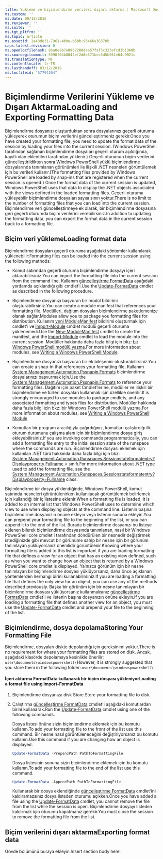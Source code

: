 ```yaml
---
title: Yükleme ve biçimlendirme verileri dışarı aktarma | Microsoft Docs
ms.custom: ''
ms.date: 09/13/2016
ms.reviewer: ''
ms.suite: ''
ms.tgt_pltfrm: ''
ms.topic: article
ms.assetid: 2a48de31-7961-4b0e-b58b-93466e38370b
caps.latest.revision: 6
ms.openlocfilehash: 86a0e8b7e8967280daa57faf5c323efcd3b1368b
ms.sourcegitcommit: 5990f04b8042ef2d8e571bec6d5b051e64c9921c
ms.translationtype: MT
ms.contentlocale: tr-TR
ms.lasthandoff: 03/12/2019
ms.locfileid: "57794204"
---
```

# <a name="loading-and-exporting-formatting-data"></a><span data-ttu-id="e9bb3-102">Biçimlendirme Verilerini Yükleme ve Dışarı Aktarma</span><span class="sxs-lookup"><span data-stu-id="e9bb3-102">Loading and Exporting Formatting Data</span></span>

<span data-ttu-id="e9bb3-103">Biçimlendirme dosyanızı oluşturduktan sonra dosyalarınızı geçerli oturuma yükleyerek oturumun biçim verilerini güncelleştirmeniz gerekir.</span><span class="sxs-lookup"><span data-stu-id="e9bb3-103">Once you have created your formatting file, you need to update the format data of the session by loading your files into the current session.</span></span> <span data-ttu-id="e9bb3-104">(Windows PowerShell tarafından sağlanan biçimlendirme dosyaları geçerli oturum açıldığında, kayıtlı olan eklentileri tarafından yüklenir.) Geçerli oturumun biçim verilerini güncelleştirildikten sonra Windows PowerShell yüklü biçimlendirme dosyalarında tanımlanan görünümleri ile ilişkili .NET nesneleri görüntülemek için bu verileri kullanır.</span><span class="sxs-lookup"><span data-stu-id="e9bb3-104">(The formatting files provided by Windows PowerShell are loaded by snap-ins that are registered when the current session is opened.) Once the format data of the current session is updated, Windows PowerShell uses that data to display the .NET objects associated with the views defined in the loaded formatting files.</span></span> <span data-ttu-id="e9bb3-105">Geçerli oturuma yükleyebilir biçimlendirme dosyaları sayısı sınırı yoktur.</span><span class="sxs-lookup"><span data-stu-id="e9bb3-105">There is no limit to the number of formatting files that you can load into the current session.</span></span> <span data-ttu-id="e9bb3-106">Biçimlendirme veri güncelleştirmeye ek olarak, bir biçimlendirme dosyasına geri geçerli oturumda biçim verilerini verebilirsiniz.</span><span class="sxs-lookup"><span data-stu-id="e9bb3-106">In addition to updating the formatting data, you can export the format data in the current session back to a formatting file.</span></span>

## <a name="loading-format-data"></a><span data-ttu-id="e9bb3-107">Biçim veri yükleme</span><span class="sxs-lookup"><span data-stu-id="e9bb3-107">Loading format data</span></span>

<span data-ttu-id="e9bb3-108">Biçimlendirme dosyaları geçerli oturuma aşağıdaki yöntemler kullanılarak yüklenebilir:</span><span class="sxs-lookup"><span data-stu-id="e9bb3-108">Formatting files can be loaded into the current session using the following methods:</span></span>

- <span data-ttu-id="e9bb3-109">Komut satırından geçerli oturuma biçimlendirme dosyayı içeri aktarabilirsiniz.</span><span class="sxs-lookup"><span data-stu-id="e9bb3-109">You can import the formatting file into the current session from the command line.</span></span> <span data-ttu-id="e9bb3-110">Kullanım [güncelleştirme FormatData](/powershell/module/Microsoft.PowerShell.Utility/Update-FormatData) aşağıdaki yordamda açıklandığı gibi cmdlet'i.</span><span class="sxs-lookup"><span data-stu-id="e9bb3-110">Use the [Update-FormatData](/powershell/module/Microsoft.PowerShell.Utility/Update-FormatData) cmdlet as described in the following procedure.</span></span>

- <span data-ttu-id="e9bb3-111">Biçimlendirme dosyanızı başvuran bir modül bildirimi oluşturabilirsiniz.</span><span class="sxs-lookup"><span data-stu-id="e9bb3-111">You can create a module manifest that references your formatting file.</span></span> <span data-ttu-id="e9bb3-112">Modülleri, dağıtım dosyaları biçimlendirme paketlemenize olanak sağlar.</span><span class="sxs-lookup"><span data-stu-id="e9bb3-112">Modules allow you to package you formatting files for distribution.</span></span> <span data-ttu-id="e9bb3-113">Kullanım [yeni ModuleManifest](/powershell/module/Microsoft.PowerShell.Core/New-ModuleManifest) bildirimi oluşturmak için cmdlet'i ve [Import-Module](/powershell/module/Microsoft.PowerShell.Core/Import-Module) cmdlet modülü geçerli oturuma yüklenemedi.</span><span class="sxs-lookup"><span data-stu-id="e9bb3-113">Use the [New-ModuleManifest](/powershell/module/Microsoft.PowerShell.Core/New-ModuleManifest) cmdlet to create the manifest, and the [Import-Module](/powershell/module/Microsoft.PowerShell.Core/Import-Module) cmdlet to load the module into the current session.</span></span> <span data-ttu-id="e9bb3-114">Modüller hakkında daha fazla bilgi için bkz: [bir Windows PowerShell modülü yazma](../module/writing-a-windows-powershell-module.md).</span><span class="sxs-lookup"><span data-stu-id="e9bb3-114">For more information about modules, see [Writing a Windows PowerShell Module](../module/writing-a-windows-powershell-module.md).</span></span>

- <span data-ttu-id="e9bb3-115">Biçimlendirme dosyanızı başvuran bir ek bileşenini oluşturabilirsiniz.</span><span class="sxs-lookup"><span data-stu-id="e9bb3-115">You can create a snap-in that references your formatting file.</span></span> <span data-ttu-id="e9bb3-116">Kullanım [System.Management.Automation.Pssnapin.Formats](/dotnet/api/System.Management.Automation.PSSnapIn.Formats) biçimlendirme dosyalarınızı başvurmak için.</span><span class="sxs-lookup"><span data-stu-id="e9bb3-116">Use the [System.Management.Automation.Pssnapin.Formats](/dotnet/api/System.Management.Automation.PSSnapIn.Formats) to reference your formatting files.</span></span> <span data-ttu-id="e9bb3-117">Dağıtım için paket Cmdlet'lerine, modüller ve ilişkili bir biçimlendirme ve türleri dosyaları kullanmak için özellikle önerilir.</span><span class="sxs-lookup"><span data-stu-id="e9bb3-117">It is strongly encouraged to use modules to package cmdlets, and any associated formatting and types files for distribution.</span></span> <span data-ttu-id="e9bb3-118">Modüller hakkında daha fazla bilgi için bkz: [bir Windows PowerShell modülü yazma](../module/writing-a-windows-powershell-module.md).</span><span class="sxs-lookup"><span data-stu-id="e9bb3-118">For more information about modules, see [Writing a Windows PowerShell Module](../module/writing-a-windows-powershell-module.md).</span></span>

- <span data-ttu-id="e9bb3-119">Komutları bir program aracılığıyla çağırdığınız, komutları çalıştırdığı ilk oturum durumunu çalışma alanı için bir biçimlendirme dosya giriş ekleyebilirsiniz.</span><span class="sxs-lookup"><span data-stu-id="e9bb3-119">If you are invoking commands programmatically, you can add a formatting file entry to the initial session state of the runspace where the commands are run.</span></span> <span data-ttu-id="e9bb3-120">Biçimlendirme dosyası eklemek için kullanılan .NET türü hakkında daha fazla bilgi için bkz: [System.Management.Automation.Runspaces.Sessionstateformatentry? Displayproperty Fullname =](/dotnet/api/System.Management.Automation.Runspaces.SessionStateFormatEntry) sınıfı.</span><span class="sxs-lookup"><span data-stu-id="e9bb3-120">For more information about .NET type used to add the formatting file, see the [System.Management.Automation.Runspaces.Sessionstateformatentry?Displayproperty=Fullname](/dotnet/api/System.Management.Automation.Runspaces.SessionStateFormatEntry) class.</span></span>

<span data-ttu-id="e9bb3-121">Biçimlendirme bir dosya yüklendiğinde, Windows PowerShell, komut satırında nesneleri görüntülenirken kullanılacak görüntülemek belirlemek için kullandığı bir iç listesine eklenir.</span><span class="sxs-lookup"><span data-stu-id="e9bb3-121">When a formatting file is loaded, it is added to an internal list that Windows PowerShell uses to determine which view to use when displaying objects at the command line.</span></span> <span data-ttu-id="e9bb3-122">Listenin başına biçimlendirme dosyanızın önüne ekleyin veya listenin sonuna ekleyin.</span><span class="sxs-lookup"><span data-stu-id="e9bb3-122">You can prepend your formatting file to the beginning of the list, or you can append it to the end of the list.</span></span> <span data-ttu-id="e9bb3-123">Burada biçimlendirme dosyanızı bu listeye eklenen bilerek biçimlendirme dosyasında tanımlanan, nasıl bir Windows PowerShell core cmdlet'i tarafından döndürülen bir nesnedir değiştirmek istediğinizde gibi mevcut bir görünüme sahip bir nesne için bir görünüm tanımlayan yüklüyorsanız önemlidir  görüntülenir.</span><span class="sxs-lookup"><span data-stu-id="e9bb3-123">Knowing where your formatting file is added to this list is important if you are loading formatting file that defines a view for an object that has an existing view defined, such as when you want to change how an object that is returned by a Windows PowerShell core cmdlet is displayed.</span></span> <span data-ttu-id="e9bb3-124">Yalnızca görünüm için bir nesne tanımlayan bir biçimlendirme dosyası yüklüyorsanız, daha önce açıklanan yöntemlerden herhangi birini kullanabilirsiniz.</span><span class="sxs-lookup"><span data-stu-id="e9bb3-124">If you are loading a formatting file that defines the only view for an object, you can use any of the methods described previously.</span></span>  <span data-ttu-id="e9bb3-125">Başka bir görünüm için bir nesne tanımlayan bir biçimlendirme dosyası yüklüyorsanız kullanmalısınız [güncelleştirme FormatData](/powershell/module/Microsoft.PowerShell.Utility/Update-FormatData) cmdlet'i ve listenin başına dosyanızın önüne ekleyin.</span><span class="sxs-lookup"><span data-stu-id="e9bb3-125">If you are loading a formatting file that defines another view for an object, you must use the [Update-FormatData](/powershell/module/Microsoft.PowerShell.Utility/Update-FormatData) cmdlet and prepend your file to the beginning of the list.</span></span>

## <a name="storing-your-formatting-file"></a><span data-ttu-id="e9bb3-126">Biçimlendirme, dosya depolama</span><span class="sxs-lookup"><span data-stu-id="e9bb3-126">Storing Your Formatting File</span></span>

<span data-ttu-id="e9bb3-127">Biçimlendirme, dosyaları diskte depolandığı için gereksinimi yoktur.</span><span class="sxs-lookup"><span data-stu-id="e9bb3-127">There is no requirement for where your formatting files are stored on disk.</span></span> <span data-ttu-id="e9bb3-128">Ancak, aşağıdaki klasörde depolamaya kesinlikle önerilir: `user\documents\windowspowershell\`</span><span class="sxs-lookup"><span data-stu-id="e9bb3-128">However, it is strongly suggested that you store them in the following folder: `user\documents\windowspowershell\`</span></span>

#### <a name="loading-a-format-file-using-import-formatdata"></a><span data-ttu-id="e9bb3-129">İçeri aktarma FormatData kullanarak bir biçim dosyası yükleniyor</span><span class="sxs-lookup"><span data-stu-id="e9bb3-129">Loading a format file using Import-FormatData</span></span>

1. <span data-ttu-id="e9bb3-130">Biçimlendirme dosyanıza disk Store.</span><span class="sxs-lookup"><span data-stu-id="e9bb3-130">Store your formatting file to disk.</span></span>

2. <span data-ttu-id="e9bb3-131">Çalıştırma [güncelleştirme FormatData](/powershell/module/Microsoft.PowerShell.Utility/Update-FormatData) cmdlet'i aşağıdaki komutlardan birini kullanarak.</span><span class="sxs-lookup"><span data-stu-id="e9bb3-131">Run the [Update-FormatData](/powershell/module/Microsoft.PowerShell.Utility/Update-FormatData) cmdlet using one of the following commands.</span></span>

   <span data-ttu-id="e9bb3-132">Dosya listesi önüne sizin biçimlendirme eklemek için bu komutu kullanın.</span><span class="sxs-lookup"><span data-stu-id="e9bb3-132">To add your formatting file to the front of the list use this command.</span></span> <span data-ttu-id="e9bb3-133">Bir nesne nasıl görüntüleneceğini değiştiriyorsanız bu komutu kullanın.</span><span class="sxs-lookup"><span data-stu-id="e9bb3-133">Use this command if you are changing how an object is displayed.</span></span>

   ```powershell
   Update-FormatData -PrependPath PathToFormattingFile
   ```

   <span data-ttu-id="e9bb3-134">Dosya listesinin sonuna sizin biçimlendirme eklemek için bu komutu kullanın.</span><span class="sxs-lookup"><span data-stu-id="e9bb3-134">To add your formatting file to the end of the list use this command.</span></span>

   ```powershell
   Update-FormatData -AppendPath PathToFormattingFile
   ```

   <span data-ttu-id="e9bb3-135">Kullanarak bir dosya eklendiğinde [güncelleştirme FormatData](/powershell/module/Microsoft.PowerShell.Utility/Update-FormatData) cmdlet'ini kaldıramazsınız dosya listeden oturumu açıkken.</span><span class="sxs-lookup"><span data-stu-id="e9bb3-135">Once you have added a file using the [Update-FormatData](/powershell/module/Microsoft.PowerShell.Utility/Update-FormatData) cmdlet, you cannot remove the file from the list while the session is open.</span></span> <span data-ttu-id="e9bb3-136">Biçimlendirme dosyayı listeden kaldırmak için oturumu kapatmanız gerekir.</span><span class="sxs-lookup"><span data-stu-id="e9bb3-136">You must close the session to remove the formatting file from the list.</span></span>

## <a name="exporting-format-data"></a><span data-ttu-id="e9bb3-137">Biçim verilerini dışarı aktarma</span><span class="sxs-lookup"><span data-stu-id="e9bb3-137">Exporting format data</span></span>

<span data-ttu-id="e9bb3-138">Gövde bölümünü buraya ekleyin.</span><span class="sxs-lookup"><span data-stu-id="e9bb3-138">Insert section body here.</span></span>
